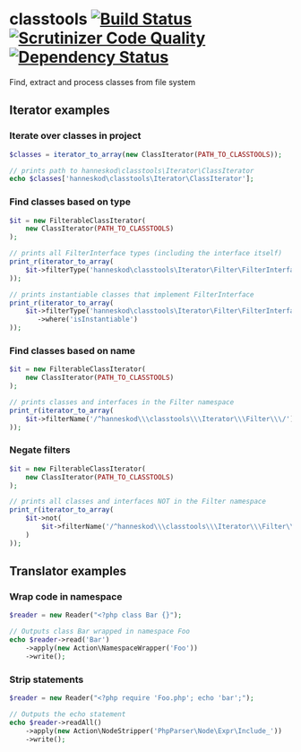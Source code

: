 # classtools [![Build Status](https://travis-ci.org/hanneskod/classtools.svg)](https://travis-ci.org/hanneskod/classtools) [![Scrutinizer Code Quality](https://scrutinizer-ci.com/g/hanneskod/classtools/badges/quality-score.png?s=d9484dda5b07eafdb183746efc126488583e0532)](https://scrutinizer-ci.com/g/hanneskod/classtools/) [![Dependency Status](https://gemnasium.com/hanneskod/classtools.svg)](https://gemnasium.com/hanneskod/classtools)

Find, extract and process classes from file system


## Iterator examples

### Iterate over classes in project

```php
$classes = iterator_to_array(new ClassIterator(PATH_TO_CLASSTOOLS));

// prints path to hanneskod\classtools\Iterator\ClassIterator
echo $classes['hanneskod\classtools\Iterator\ClassIterator'];
```

### Find classes based on type

```php
$it = new FilterableClassIterator(
    new ClassIterator(PATH_TO_CLASSTOOLS)
);

// prints all FilterInterface types (including the interface itself)
print_r(iterator_to_array(
    $it->filterType('hanneskod\classtools\Iterator\Filter\FilterInterface')
));

// prints instantiable classes that implement FilterInterface
print_r(iterator_to_array(
    $it->filterType('hanneskod\classtools\Iterator\Filter\FilterInterface')
       ->where('isInstantiable')
));
```

### Find classes based on name

```php
$it = new FilterableClassIterator(
    new ClassIterator(PATH_TO_CLASSTOOLS)
);

// prints classes and interfaces in the Filter namespace
print_r(iterator_to_array(
    $it->filterName('/^hanneskod\\\classtools\\\Iterator\\\Filter\\\/')
));
```

### Negate filters

```php
$it = new FilterableClassIterator(
    new ClassIterator(PATH_TO_CLASSTOOLS)
);

// prints all classes and interfaces NOT in the Filter namespace
print_r(iterator_to_array(
    $it->not(
        $it->filterName('/^hanneskod\\\classtools\\\Iterator\\\Filter\\\/')
    )
));
```

## Translator examples

### Wrap code in namespace

```php
$reader = new Reader("<?php class Bar {}");

// Outputs class Bar wrapped in namespace Foo
echo $reader->read('Bar')
    ->apply(new Action\NamespaceWrapper('Foo'))
    ->write();
```

### Strip statements

```php
$reader = new Reader("<?php require 'Foo.php'; echo 'bar';");

// Outputs the echo statement
echo $reader->readAll()
    ->apply(new Action\NodeStripper('PhpParser\Node\Expr\Include_'))
    ->write();
```
